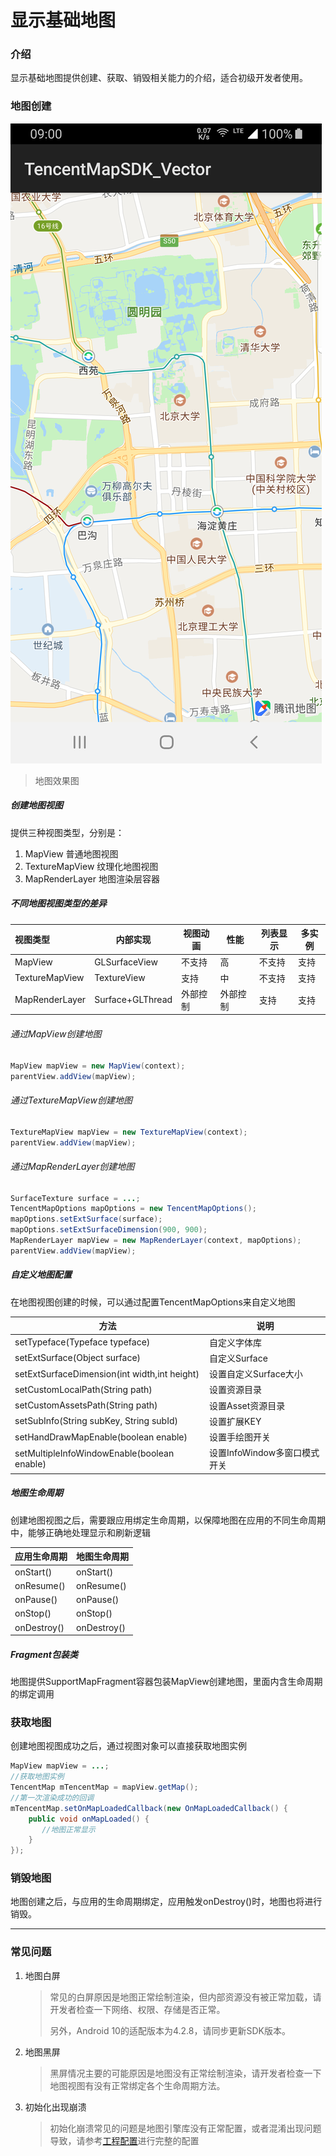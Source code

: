 # 显示基础地图

### 介绍

显示基础地图提供创建、获取、销毁相关能力的介绍，适合初级开发者使用。

### 地图创建

![构建脚本目录](../images/basic/basicmap.png)

> 地图效果图

##### 创建地图视图

提供三种视图类型，分别是：

1. MapView 普通地图视图
2. TextureMapView 纹理化地图视图
3. MapRenderLayer 地图渲染层容器

##### 不同地图视图类型的差异

| 视图类型       | 内部实现         | 视图动画 | 性能     | 列表显示 | 多实例 |
| :------------- | ---------------- | -------- | -------- | -------- | ------ |
| MapView        | GLSurfaceView    | 不支持   | 高       | 不支持   | 支持   |
| TextureMapView | TextureView      | 支持     | 中       | 不支持   | 支持   |
| MapRenderLayer | Surface+GLThread | 外部控制 | 外部控制 | 支持     | 支持   |

###### 通过MapView创建地图

```java
MapView mapView = new MapView(context);
parentView.addView(mapView);
```

###### 通过TextureMapView创建地图
```java
TextureMapView mapView = new TextureMapView(context);
parentView.addView(mapView);
```

###### 通过MapRenderLayer创建地图

```java
SurfaceTexture surface = ...;
TencentMapOptions mapOptions = new TencentMapOptions();
mapOptions.setExtSurface(surface);
mapOptions.setExtSurfaceDimension(900, 900);
MapRenderLayer mapView = new MapRenderLayer(context, mapOptions);
parentView.addView(mapView);
```

##### 自定义地图配置

在地图视图创建的时候，可以通过配置TencentMapOptions来自定义地图

| 方法                                         | 说明                         |
| -------------------------------------------- | ---------------------------- |
| setTypeface(Typeface typeface)               | 自定义字体库                 |
| setExtSurface(Object surface)                | 自定义Surface                |
| setExtSurfaceDimension(int width,int height) | 设置自定义Surface大小        |
| setCustomLocalPath(String path)              | 设置资源目录                 |
| setCustomAssetsPath(String path)             | 设置Asset资源目录            |
| setSubInfo(String subKey, String subId)      | 设置扩展KEY                  |
| setHandDrawMapEnable(boolean enable)         | 设置手绘图开关               |
| setMultipleInfoWindowEnable(boolean enable)  | 设置InfoWindow多窗口模式开关 |

##### 地图生命周期

创建地图视图之后，需要跟应用绑定生命周期，以保障地图在应用的不同生命周期中，能够正确地处理显示和刷新逻辑

| 应用生命周期 | 地图生命周期 |
| ------------ | ------------ |
| onStart()    | onStart()    |
| onResume()   | onResume()   |
| onPause()    | onPause()    |
| onStop()     | onStop()     |
| onDestroy()  | onDestroy()  |

##### Fragment包装类

地图提供SupportMapFragment容器包装MapView创建地图，里面内含生命周期的绑定调用

### 获取地图

创建地图视图成功之后，通过视图对象可以直接获取地图实例

```java
MapView mapView = ...;
//获取地图实例
TencentMap mTencentMap = mapView.getMap();
//第一次渲染成功的回调
mTencentMap.setOnMapLoadedCallback(new OnMapLoadedCallback() {
  	public void onMapLoaded() {
       //地图正常显示
    }
});
```

### 销毁地图

地图创建之后，与应用的生命周期绑定，应用触发onDestroy()时，地图也将进行销毁。



---

### 常见问题

1. 地图白屏

   > 常见的白屏原因是地图正常绘制渲染，但内部资源没有被正常加载，请开发者检查一下网络、权限、存储是否正常。
   >
   > 另外，Android 10的适配版本为4.2.8，请同步更新SDK版本。

2. 地图黑屏

   > 黑屏情况主要的可能原因是地图没有正常绘制渲染，请开发者检查一下地图视图有没有正常绑定各个生命周期方法。

3. 初始化出现崩溃

   > 初始化崩溃常见的问题是地图引擎库没有正常配置，或者混淆出现问题导致，请参考[工程配置](../CONFIG.md)进行完整的配置

